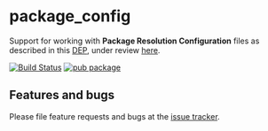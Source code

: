 # package_config

Support for working with **Package Resolution Configuration** files as described 
in this [DEP](https://github.com/lrhn/dep-pkgspec/blob/master/DEP-pkgspec.md), 
under review [here](https://github.com/dart-lang/dart_enhancement_proposals/issues/5).

[![Build Status](https://travis-ci.org/dart-lang/package_config.svg?branch=master)](https://travis-ci.org/dart-lang/package_config) [![pub package](https://img.shields.io/pub/v/package_config.svg)](https://pub.dartlang.org/packages/package_config) 

## Features and bugs

Please file feature requests and bugs at the [issue tracker][tracker].

[tracker]: https://github.com/dart-lang/package_config/issues
